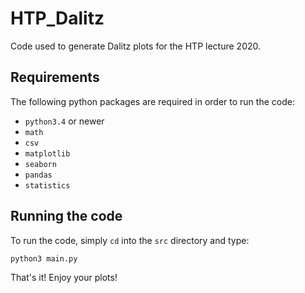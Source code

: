 # HTP_Dalitz
Code used to generate Dalitz plots for the HTP lecture 2020.

## Requirements

The following python packages are required in order to run the code:

- `python3.4` or newer
- `math`
- `csv`
- `matplotlib`
- `seaborn`
- `pandas`
- `statistics`

## Running the code

To run the code, simply `cd` into the `src` directory and type:

`python3 main.py`

That's it! Enjoy your plots!
